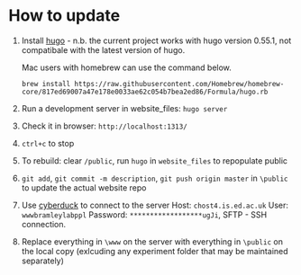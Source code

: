 # How to update

1. Install [hugo](https://gohugo.io/getting-started/installing/) -
n.b. the current project works with hugo version 0.55.1, not compatibale with the latest version of hugo.

   Mac users with homebrew can use the command below.

   ```
   brew install https://raw.githubusercontent.com/Homebrew/homebrew-core/817ed69007a47e178e0033ae62c054b7bea2ed86/Formula/hugo.rb
   ```

2. Run a development server in website_files: `hugo server`

3. Check it in browser: `http://localhost:1313/`

4. `ctrl+c` to stop

5. To rebuild: clear `/public`, run `hugo` in `website_files` to repopulate public

6. `git add`, `git commit -m description`, `git push origin master` in `\public` to update the actual website repo

7. Use [cyberduck](https://www.cyber-duck.co.uk/) to connect to the server Host: `chost4.is.ed.ac.uk` User: `wwwbramleylabppl` Password: `******************ugJi`, SFTP - SSH connection.

8. Replace everything in `\www` on the server with everything in `\public` on the local copy (exlcuding any experiment folder that may be maintained separately)
